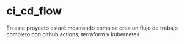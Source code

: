 # ci_cd_flow
En este proyecto estaré mostrando como se crea un flujo de trabajo completo con github actions, terraform y kubernetes

